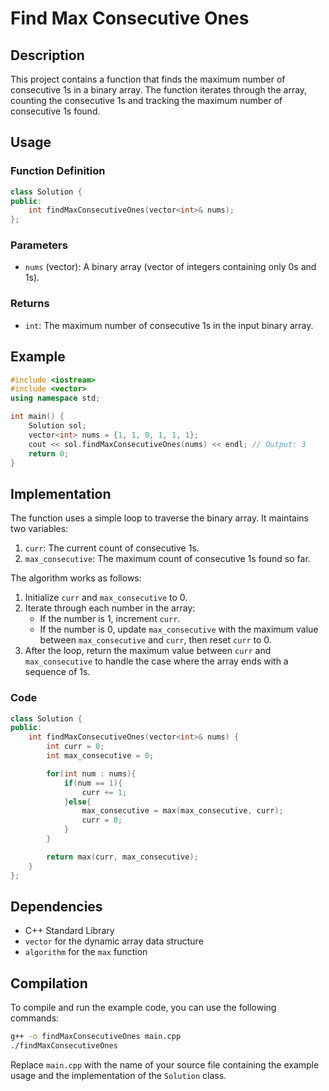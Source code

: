 # Find Max Consecutive Ones

## Description

This project contains a function that finds the maximum number of consecutive 1s in a binary array. The function iterates through the array, counting the consecutive 1s and tracking the maximum number of consecutive 1s found.

## Usage

### Function Definition

```cpp
class Solution {
public:
    int findMaxConsecutiveOnes(vector<int>& nums);
};
```

### Parameters

- `nums` (vector<int>): A binary array (vector of integers containing only 0s and 1s).

### Returns

- `int`: The maximum number of consecutive 1s in the input binary array.

## Example

```cpp
#include <iostream>
#include <vector>
using namespace std;

int main() {
    Solution sol;
    vector<int> nums = {1, 1, 0, 1, 1, 1};
    cout << sol.findMaxConsecutiveOnes(nums) << endl; // Output: 3
    return 0;
}
```

## Implementation

The function uses a simple loop to traverse the binary array. It maintains two variables:

1. `curr`: The current count of consecutive 1s.
2. `max_consecutive`: The maximum count of consecutive 1s found so far.

The algorithm works as follows:
1. Initialize `curr` and `max_consecutive` to 0.
2. Iterate through each number in the array:
   - If the number is 1, increment `curr`.
   - If the number is 0, update `max_consecutive` with the maximum value between `max_consecutive` and `curr`, then reset `curr` to 0.
3. After the loop, return the maximum value between `curr` and `max_consecutive` to handle the case where the array ends with a sequence of 1s.

### Code

```cpp
class Solution {
public:
    int findMaxConsecutiveOnes(vector<int>& nums) {
        int curr = 0;
        int max_consecutive = 0;

        for(int num : nums){
            if(num == 1){
                curr += 1;
            }else{
                max_consecutive = max(max_consecutive, curr);
                curr = 0;
            }
        }

        return max(curr, max_consecutive);
    }
};
```

## Dependencies

- C++ Standard Library
- `vector` for the dynamic array data structure
- `algorithm` for the `max` function

## Compilation

To compile and run the example code, you can use the following commands:

```bash
g++ -o findMaxConsecutiveOnes main.cpp
./findMaxConsecutiveOnes
```

Replace `main.cpp` with the name of your source file containing the example usage and the implementation of the `Solution` class.

